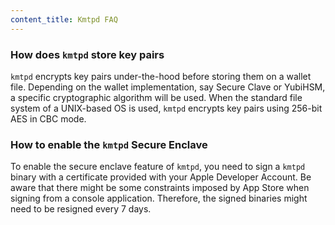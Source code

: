 ```yaml
---
content_title: Kmtpd FAQ
---
```


### How does `kmtpd` store key pairs

`kmtpd` encrypts key pairs under-the-hood before storing them on a wallet file. Depending on the wallet implementation, say Secure Clave or YubiHSM, a specific cryptographic algorithm will be used. When the standard file system of a UNIX-based OS is used, `kmtpd` encrypts key pairs using 256-bit AES in CBC mode.

### How to enable the `kmtpd` Secure Enclave

To enable the secure enclave feature of `kmtpd`, you need to sign a `kmtpd` binary with a certificate provided with your Apple Developer Account. Be aware that there might be some constraints imposed by App Store when signing from a console application. Therefore, the signed binaries might need to be resigned every 7 days.
